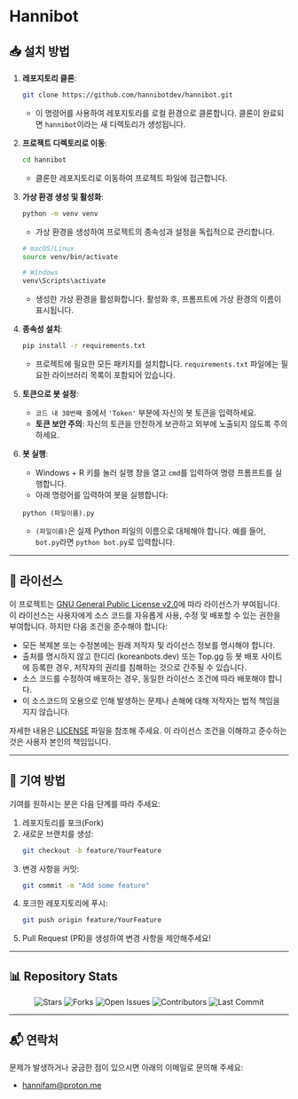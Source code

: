 # Hannibot

## 📥 설치 방법

1. **레포지토리 클론**:
    ```sh
    git clone https://github.com/hannibotdev/hannibot.git
    ```
    - 이 명령어를 사용하여 레포지토리를 로컬 환경으로 클론합니다. 클론이 완료되면 `hannibot`이라는 새 디렉토리가 생성됩니다.

2. **프로젝트 디렉토리로 이동**:
    ```sh
    cd hannibot
    ```
    - 클론한 레포지토리로 이동하여 프로젝트 파일에 접근합니다.

3. **가상 환경 생성 및 활성화**:
    ```sh
    python -m venv venv
    ```
    - 가상 환경을 생성하여 프로젝트의 종속성과 설정을 독립적으로 관리합니다.

    ```sh
    # macOS/Linux
    source venv/bin/activate

    # Windows
    venv\Scripts\activate
    ```
    - 생성한 가상 환경을 활성화합니다. 활성화 후, 프롬프트에 가상 환경의 이름이 표시됩니다.

4. **종속성 설치**:
    ```sh
    pip install -r requirements.txt
    ```
    - 프로젝트에 필요한 모든 패키지를 설치합니다. `requirements.txt` 파일에는 필요한 라이브러리 목록이 포함되어 있습니다.

5. **토큰으로 봇 설정**:
    - `코드 내 30번째 줄`에서 `'Token'` 부분에 자신의 봇 토큰을 입력하세요.
    - **토큰 보안 주의**: 자신의 토큰을 안전하게 보관하고 외부에 노출되지 않도록 주의하세요.

6. **봇 실행**:
    - Windows + R 키를 눌러 실행 창을 열고 `cmd`를 입력하여 명령 프롬프트를 실행합니다.
    - 아래 명령어를 입력하여 봇을 실행합니다:
    ```
    python (파일이름).py
    ```
    - `(파일이름)`은 실제 Python 파일의 이름으로 대체해야 합니다. 예를 들어, `bot.py`라면 `python bot.py`로 입력합니다.

---

## 📜 라이선스

이 프로젝트는 [GNU General Public License v2.0](https://www.gnu.org/licenses/old-licenses/gpl-2.0.en.html)에 따라 라이선스가 부여됩니다. 이 라이선스는 사용자에게 소스 코드를 자유롭게 사용, 수정 및 배포할 수 있는 권한을 부여합니다. 하지만 다음 조건을 준수해야 합니다:

- 모든 복제본 또는 수정본에는 원래 저작자 및 라이선스 정보를 명시해야 합니다.
- 출처를 명시하지 않고 한디리 (koreanbots.dev) 또는 Top.gg 등 봇 배포 사이트에 등록한 경우, 저작자의 권리를 침해하는 것으로 간주될 수 있습니다.
- 소스 코드를 수정하여 배포하는 경우, 동일한 라이선스 조건에 따라 배포해야 합니다.
- 이 소스코드의 오용으로 인해 발생하는 문제나 손해에 대해 저작자는 법적 책임을 지지 않습니다.

자세한 내용은 [LICENSE](https://github.com/pokelochi/minjeongbot/blob/main/LICENSE) 파일을 참조해 주세요. 이 라이선스 조건을 이해하고 준수하는 것은 사용자 본인의 책임입니다.

---

## 🤝 기여 방법

기여를 원하시는 분은 다음 단계를 따라 주세요:

1. 레포지토리를 포크(Fork)
2. 새로운 브랜치를 생성:
    ```sh
    git checkout -b feature/YourFeature
    ```
3. 변경 사항을 커밋:
    ```sh
    git commit -m "Add some feature"
    ```
4. 포크한 레포지토리에 푸시:
    ```sh
    git push origin feature/YourFeature
    ```
5. Pull Request (PR)을 생성하여 변경 사항을 제안해주세요!

---

## 📊 Repository Stats

<p align="center">
  <img src="https://img.shields.io/github/stars/luxcoa/hannibot?style=social" alt="Stars" />
  <img src="https://img.shields.io/github/forks/luxcoa/hannibot" alt="Forks" />
  <img src="https://img.shields.io/github/issues/luxcoa/hannibot" alt="Open Issues" />
  <img src="https://img.shields.io/github/contributors/luxcoa/hannibot" alt="Contributors" />
  <img src="https://img.shields.io/github/last-commit/luxcoa/hannibot" alt="Last Commit" />
</p>

---

## 📬 연락처

문제가 발생하거나 궁금한 점이 있으시면 아래의 이메일로 문의해 주세요:

- hannifam@proton.me

